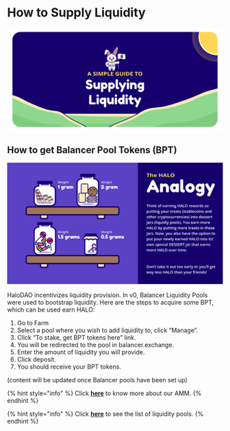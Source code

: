 # How to Supply Liquidity

![](../.gitbook/assets/artboard-1-copy-3-2x%20%283%29.png)

## How to get Balancer Pool Tokens \(BPT\)

![](../.gitbook/assets/artboard-1-2x.png)

HaloDAO incentivizes liquidity provision. In v0, Balancer Liquidity Pools were used to bootstrap liquidity. Here are the steps to acquire some BPT, which can be used earn HALO:

1. Go to Farm
2. Select a pool where you wish to add liquidity to, click “Manage”.
3. Click “To stake, get BPT tokens here” link.
4. You will be redirected to the pool in balancer.exchange.
5. Enter the amount of liquidity you will provide.
6. Click deposit.
7. You should receive your BPT tokens. 

\(content will be updated once Balancer pools have been set up\)  


{% hint style="info" %}
Click [**here**](../products/automated-market-maker/) to know more about our AMM.
{% endhint %}

{% hint style="info" %}
Click [**here**](../products/automated-market-maker/stablecoin-marketplace.md) to see the list of liquidity pools.
{% endhint %}



